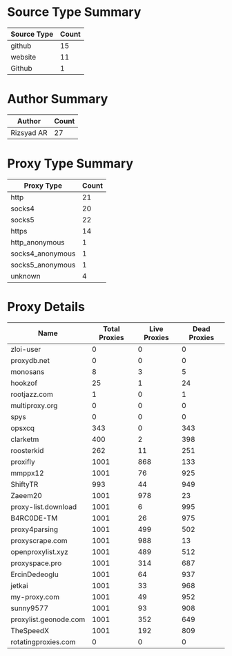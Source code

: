 # Source Type Summary

| Source Type | Count |
|-------------|-------|
| github | 15 |
| website | 11 |
| Github | 1 |


# Author Summary

| Author | Count |
|--------|-------|
| Rizsyad AR | 27 |


# Proxy Type Summary

| Proxy Type | Count |
|------------|-------|
| http | 21 |
| socks4 | 20 |
| socks5 | 22 |
| https | 14 |
| http_anonymous | 1 |
| socks4_anonymous | 1 |
| socks5_anonymous | 1 |
| unknown | 4 |


# Proxy Details

| Name | Total Proxies | Live Proxies | Dead Proxies |
|------|---------------|--------------|---------------|
| zloi-user | 0 | 0 | 0 |
| proxydb.net | 0 | 0 | 0 |
| monosans | 8 | 3 | 5 |
| hookzof | 25 | 1 | 24 |
| rootjazz.com | 1 | 0 | 1 |
| multiproxy.org | 0 | 0 | 0 |
| spys | 0 | 0 | 0 |
| opsxcq | 343 | 0 | 343 |
| clarketm | 400 | 2 | 398 |
| roosterkid | 262 | 11 | 251 |
| proxifly | 1001 | 868 | 133 |
| mmppx12 | 1001 | 76 | 925 |
| ShiftyTR | 993 | 44 | 949 |
| Zaeem20 | 1001 | 978 | 23 |
| proxy-list.download | 1001 | 6 | 995 |
| B4RC0DE-TM | 1001 | 26 | 975 |
| proxy4parsing | 1001 | 499 | 502 |
| proxyscrape.com | 1001 | 988 | 13 |
| openproxylist.xyz | 1001 | 489 | 512 |
| proxyspace.pro | 1001 | 314 | 687 |
| ErcinDedeoglu | 1001 | 64 | 937 |
| jetkai | 1001 | 33 | 968 |
| my-proxy.com | 1001 | 49 | 952 |
| sunny9577 | 1001 | 93 | 908 |
| proxylist.geonode.com | 1001 | 352 | 649 |
| TheSpeedX | 1001 | 192 | 809 |
| rotatingproxies.com | 0 | 0 | 0 |
